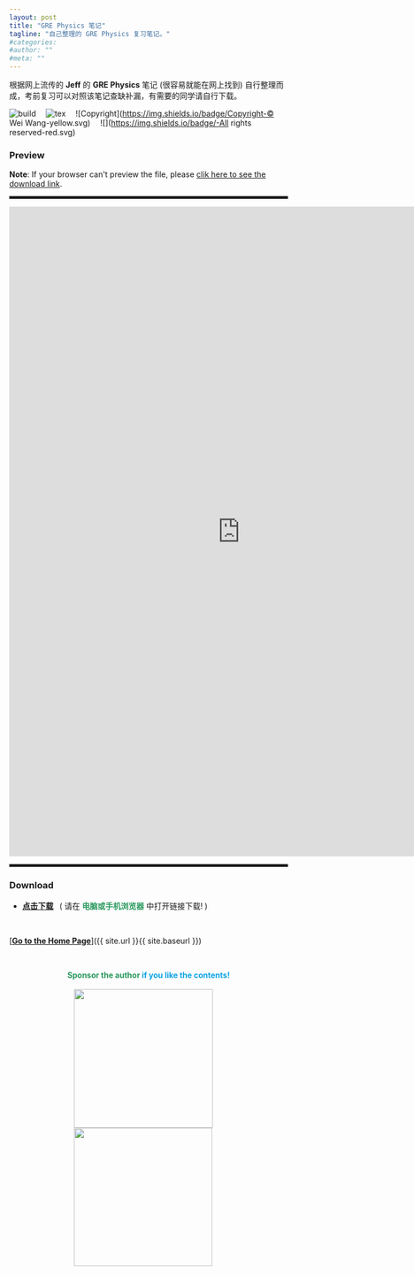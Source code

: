 ```yaml
---
layout: post
title: "GRE Physics 笔记"
tagline: "自己整理的 GRE Physics 复习笔记。"
#categories: 
#author: ""
#meta: ""
---
```

根据网上流传的 **Jeff** 的 **GRE Physics** 笔记 (很容易就能在网上找到) 自行整理而成，考前复习可以对照该笔记查缺补漏，有需要的同学请自行下载。

![build](https://img.shields.io/badge/build-succeeded-brightgreen.svg) &emsp;![tex](https://img.shields.io/badge/TeX-XeLaTeX-blue.svg) &emsp;![Copyright](https://img.shields.io/badge/Copyright-© Wei Wang-yellow.svg) &emsp;![](https://img.shields.io/badge/-All rights reserved-red.svg)

### Preview

**Note**: If your browser can't preview the file, please [clik here to see the download link](#download "Download").
<hr style="height:5px;" />
<embed src="https://raw.githubusercontent.com/NoNo721/Memo/master/PGRE/PGRE.pdf" width="833" height="1175" >
<hr style="height:5px;" />

### Download<span id="download"></span>

* [**点击下载**](https://raw.githubusercontent.com/NoNo721/Memo/master/PGRE/PGRE.pdf "https://raw.githubusercontent.com/NoNo721/Memo/master/PGRE/PGRE.pdf") &ensp;( 请在 <font color="#26975b"><b>电脑或手机浏览器</b></font> 中打开链接下载! )

&ensp;

[<b><u>Go to the Home Page</u></b>]({{ site.url }}{{ site.baseurl }})

&ensp;

<center class="half">
<font color="#26975b"><b>Sponsor the author </b></font><font color="#08a2e4"><b>if you like the contents!</b></font><br/><br/>
</center>

<center class="half">
    <img src="https://nono721-1300921342.cos.ap-shanghai.myqcloud.com/WechatPay.png" width="251" style="margin-right:20px"/><img src="https://nono721-1300921342.cos.ap-shanghai.myqcloud.com/AliPay.png" width="250" style="margin-right:20px"/>
</center>

&ensp;
